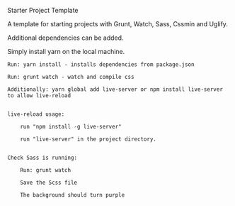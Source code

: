 Starter Project Template

A template for starting projects with Grunt, Watch, Sass, Cssmin and Uglify.

Additional dependencies can be added.

Simply install yarn on the local machine.

    Run: yarn install - installs dependencies from package.json

    Run: grunt watch - watch and compile css

    Additionally: yarn global add live-server or npm install live-server to allow live-reload


    live-reload usage:

        run "npm install -g live-server"

        run "live-server" in the project directory.


    Check Sass is running:

        Run: grunt watch

        Save the Scss file

        The background should turn purple
